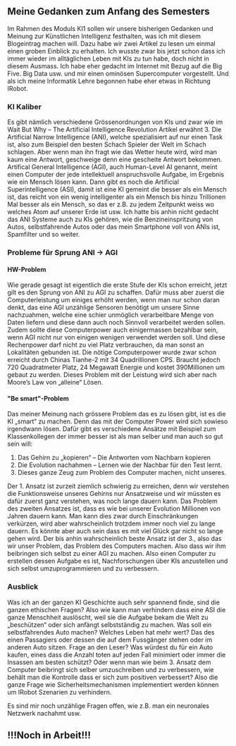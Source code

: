 ## Meine Gedanken zum Anfang des Semesters

Im Rahmen des Moduls KI1 sollen wir unsere bisherigen Gedanken und Meinung zur Künstlichen Intelligenz festhalten, was ich mit diesem Blogeintrag machen will. Dazu habe wir zwei Artikel zu lesen um einmal einen groben Einblick zu erhalten.
Ich wusste zwar bis jetzt schon dass ich immer wieder im alltäglichen Leben mit KIs zu tun habe, doch nicht in diesem Ausmass. Ich habe eher gedacht im Internet mit Bezug auf die Big Five. Big Data usw. und mir einen ominösen Supercomputer vorgestellt. Und als ich meine Informatik Lehre begonnen habe eher etwas in Richtung IRobot. 

### KI Kaliber
Es gibt nämlich verschiedene Grössenordnungen von KIs und zwar wie im Wait But Why – The Artificial Intelligence Revolution Artikel erwähnt 3. Die Artificial Narrow Intelligence (ANI), welche spezialisiert auf nur einen Task ist, also zum Beispiel den besten Schach Spieler der Welt im Schach schlagen. Aber wenn man ihn fragt wie das Wetter heute wird, wird man kaum eine Antwort, geschweige denn eine gescheite Antwort bekommen. Artifical General Intelligence (AGI), auch Human-Level AI genannt, meint einen Computer der jede intellektuell anspruchsvolle Aufgabe, im Ergebnis wie ein Mensch lösen kann. Dann gibt es noch die Artificial Superintelligence (ASI), damit ist eine KI gemeint die besser als ein Mensch ist, das reicht von ein wenig intelligenter als ein Mensch bis hinzu Trillionen Mal besser als ein Mensch, so das er z.B. zu jedem Zeitpunkt weiss wo welches Atom auf unserer Erde ist usw.
Ich hatte bis anhin nicht gedacht das ANI Systeme auch zu KIs gehören, wie die Benzineinspritzung von Autos, selbstfahrende Autos oder das mein Smartphone voll von ANIs ist, Spamfilter und so weiter.

### Probleme für Sprung ANI -> AGI
#### HW-Problem
Wie gerade gesagt ist eigentlich die erste Stufe der KIs schon erreicht, jetzt gilt es den Sprung von ANI zu AGI zu schaffen. Dafür muss aber zuerst die Computerleistung um einiges erhöht werden, wenn man nur schon daran denkt, das eine AGI unzählige Sensoren benötigt um unsere Sinne nachzuahmen, welche eine schier unmöglich verarbeitbare Menge von Daten liefern und diese dann auch noch Sinnvoll verarbeitet werden sollen. Zudem sollte diese Computerpower auch einigermassen bezahlbar sein, wenn AGI nicht nur von einigen wenigen verwendet werden soll. Und diese Rechenpower darf nicht zu viel Platz verbrauchen, da man sonst an Lokalitäten gebunden ist.
Die nötige Computerpower wurde zwar schon erreicht durch Chinas Tianhe-2 mit 34 Quadrillionen CPS. Braucht jedoch 720 Quadratmeter Platz, 24 Megawatt Energie und kostet 390Millionen um gebaut zu werden. Dieses Problem mit der Leistung wird sich aber nach Moore’s Law von „alleine“ Lösen.

#### "Be smart"-Problem
Das meiner Meinung nach grössere Problem das es zu lösen gibt, ist es die KI „smart“ zu machen. Denn das mit der Computer Power wird sich sowieso irgendwann lösen. Dafür gibt es verschiedene Ansätze mit Beispiel zum Klassenkollegen der immer besser ist als man selber und man auch so gut sein will:

1. Das Gehirn zu „kopieren“ – Die Antworten vom Nachbarn kopieren
2. Die Evolution nachahmen – Lernen wie der Nachbar für den Test lernt.
3. Dieses ganze Zeug zum Problem des Computer machen, nicht unseres.

Der 1. Ansatz ist zurzeit ziemlich schwierig zu erreichen, denn wir verstehen die Funktionsweise unseres Gehirns nur Ansatzweise und wir müssten es dafür zuerst ganz verstehen, was noch lange dauern kann. Das Problem des zweiten Ansatzes ist, dass es wie bei unserer Evolution Millionen von Jahren dauern kann. Man kann dies zwar durch Einschränkungen verkürzen, wird aber wahrscheinlich trotzdem immer noch viel zu lange dauern. Es könnte aber auch sein dass es mit viel Glück gar nicht so lange gehen wird. Der bis anhin wahrscheinlich beste Ansatz ist der 3., also das wir unser Problem, das Problem des Computers machen. Also dass wir ihm beibringen sich selbst zu einer AGI zu machen. Also einen Computer zu erstellen dessen Aufgabe es ist, Nachforschungen über KIs anzustellen und sich selbst umzuprogrammieren und zu verbessern.


### Ausblick

Was ich an der ganzen KI Geschichte auch sehr spannend finde, sind die ganzen ethischen Fragen? Also wie kann man verhindern dass eine ASI die ganze Menschheit auslöscht, weil sie die Aufgabe bekam die Welt zu „beschützen“ oder sich anfängt selbstständig zu machen. Was soll ein selbstfahrendes Auto machen? Welches Leben hat mehr wert? Das des einen Passagiers oder dessen die auf dem Fussgänger stehen oder im anderen Auto sitzen. Frage an den Leser? Was würdest du für ein Auto kaufen, eines dass die Anzahl toten auf jeden Fall minimiert oder immer die Insassen am besten schützt? Oder wenn man wie beim 3. Ansatz dem Computer beibringt sich selber umzuschreiben und zu verbessern, wie behält man die Kontrolle dass er sich zum positiven verbessert?
Also die ganze Frage wie Sicherheitsmechanismen implementiert werden können um IRobot Szenarien zu verhindern.

Es sind mir noch unzählige Fragen offen, wie z.B. man ein neuronales Netzwerk nachahmt usw.


## !!!Noch in Arbeit!!!
